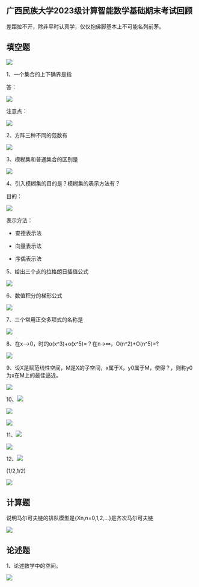 ## 广西民族大学2023级计算智能数学基础期末考试回顾

差距拉不开，除非平时认真学，仅仅抱佛脚基本上不可能名列前茅。

## 填空题

![](https://cdn.sa.net/2024/01/06/t5mKPNXAi1l9zsJ.webp)

1、一个集合的上下确界是指

答：

![](https://cdn.sa.net/2024/01/06/d5Fuga6WA7Jm8iG.webp)

注意点：

![](https://cdn.sa.net/2024/01/06/pu4dMQswbDoYR7c.webp)

2、方阵三种不同的范数有

![](https://cdn.sa.net/2024/01/06/D7NuOTrAWfqXtlg.webp)

3、模糊集和普通集合的区别是

![](https://cdn.sa.net/2024/01/06/ZDwoKsBe3vXE978.webp)

4、引入模糊集的目的是？模糊集的表示方法有？

目的：

![](https://cdn.sa.net/2024/01/06/yFScsrvITUnohgx.webp)

表示方法：

- 查德表示法

- 向量表示法

- 序偶表示法

5、给出三个点的拉格朗日插值公式

![](https://cdn.sa.net/2024/01/06/Jx1tabIRWvh2ysi.webp)

6、数值积分的梯形公式

![](https://cdn.sa.net/2024/01/06/TPf2hegZW6umxAU.webp)

7、三个常用正交多项式的名称是

![](https://cdn.sa.net/2024/01/06/gakRNiGyqznvE2F.webp)

8、在x—>0，时的o(x^3)+o(x^5)=？在n->∞，O(n^2)+O(n^5)=?

![](https://cdn.sa.net/2024/01/06/6CRMxzri3NB2eLQ.webp)

9、设X是赋范线性空间，M是X的子空间，x属于X，y0属于M，使得？，则称y0为x在M上的最佳逼近。

![](https://cdn.sa.net/2024/01/06/ATeLNr3ZJQo1vWg.webp)

10、![](https://cdn.sa.net/2024/01/06/vs1pHTUczVDKZmF.webp)

![](https://cdn.sa.net/2024/01/06/DpIqysK2cNlO4Xw.webp)

![](https://cdn.sa.net/2024/01/06/2zDIGhw38jKVi6B.webp)

11、![](https://cdn.sa.net/2024/01/06/fpwRqKhEH86sWn1.webp)

![](https://cdn.sa.net/2024/01/06/YCQR9eybpMrKaAt.webp)

12、![](https://cdn.sa.net/2024/01/06/y4rX3J9Gwfn5tgA.webp)

(1/2,1/2)

![](https://cdn.sa.net/2024/01/06/U3qEcLyiMhsA45g.webp)

## 计算题

说明马尔可夫链的排队模型是{Xn,n=0,1,2,...}是齐次马尔可夫链

![](https://cdn.sa.net/2024/01/06/UyOJYv4BE9C1QwD.webp)

## 论述题

1、论述数学中的空间。

![](https://cdn.sa.net/2024/01/06/D5s62oYem4JyzLU.webp)